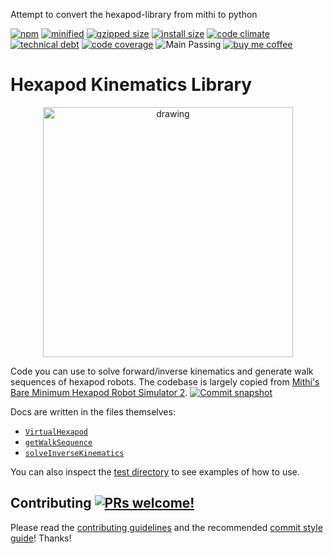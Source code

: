Attempt to convert the hexapod-library from mithi to python

[![npm](https://img.shields.io/npm/v/hexapod-kinematics-library.svg)](https://www.npmjs.com/package/hexapod-kinematics-library)
[![minified](https://img.shields.io/bundlephobia/min/hexapod-kinematics-library?color=%2300BCD4&label=minified)](https://bundlephobia.com/result?p=hexapod-kinematics-library)
[![gzipped size](https://img.shields.io/bundlephobia/minzip/hexapod-kinematics-library?color=%2300BCD4&label=minified%20%2B%20gzipped)](https://bundlephobia.com/result?p=hexapod-kinematics-library)
[![install size](https://packagephobia.now.sh/badge?p=hexapod-kinematics-library)](https://packagephobia.com/result?p=hexapod-kinematics-library)
[![code climate](https://codeclimate.com/github/mithi/hexapod-kinematics-library/badges/gpa.svg)](https://codeclimate.com/github/mithi/hexapod-kinematics-library)
[![technical debt](https://img.shields.io/codeclimate/tech-debt/mithi/hexapod-kinematics-library)](https://codeclimate.com/github/mithi/hexapod-kinematics-library/trends/technical_debt)
[![code coverage](https://codecov.io/gh/mithi/hexapod-kinematics-library/branch/main/graph/badge.svg?token=JW0Z2IOSRX)](https://codecov.io/gh/mithi/hexapod-kinematics-library)
![Main Passing](https://github.com/mithi/hexapod-kinematics-library/workflows/main/badge.svg)
[![buy me coffee](https://img.shields.io/badge/Buy%20me%20-coffee!-orange.svg?logo=buy-me-a-coffee&color=795548)](https://ko-fi.com/minimithi)

# Hexapod Kinematics Library

<p align="center">
    <img src="https://mithi.github.io/robotics-blog/show-off-v2-4.gif" alt="drawing" width="400" />
</p>

Code you can use to solve forward/inverse kinematics and generate walk sequences of hexapod robots. The codebase is largely copied from [Mithi's Bare Minimum Hexapod Robot Simulator 2](https://github.com/mithi/hexapod). [![Commit snapshot](https://img.shields.io/badge/commit%20snapshot-467d1a3b9-orange.svg?color=purple)](https://github.com/mithi/hexapod/tree/467d1a3b92dabd0304c7ef4675d64179f82efb69/src/hexapod)

Docs are written in the files themselves:

-   [`VirtualHexapod`](./src/VirtualHexapod.py)
-   [`getWalkSequence`](./src/solvers/walkSequenceSolver.py)
-   [`solveInverseKinematics`](./src/solvers/ik/hexapodSolver.py)

You can also inspect the [test directory](https://github.com/mithi/hexapod-kinematics-library/tree/main/tests) to see examples of how to use.

## Contributing [![PRs welcome!](https://img.shields.io/badge/PRs-welcome-orange.svg?style=flat)](https://github.com/mithi/mithi/wiki/Contributing)

Please read the [contributing guidelines](https://github.com/mithi/mithi/wiki/Contributing) and the recommended [commit style guide](https://github.com/mithi/mithi/wiki/Commit-style-guide)! Thanks!